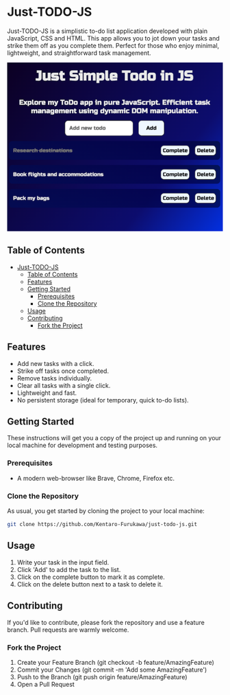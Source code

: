 # Just-TODO-JS

Just-TODO-JS is a simplistic to-do list application developed with plain JavaScript, CSS and HTML. This app allows you to jot down your tasks and strike them off as you complete them. Perfect for those who enjoy minimal, lightweight, and straightforward task management.

![Application Interface](/images/app-interface.png)

## Table of Contents

- [Just-TODO-JS](#just-todo-js)
  - [Table of Contents](#table-of-contents)
  - [Features](#features)
  - [Getting Started](#getting-started)
    - [Prerequisites](#prerequisites)
    - [Clone the Repository](#clone-the-repository)
  - [Usage](#usage)
  - [Contributing](#contributing)
    - [Fork the Project](#fork-the-project)

## Features

- Add new tasks with a click.
- Strike off tasks once completed.
- Remove tasks individually.
- Clear all tasks with a single click.
- Lightweight and fast.
- No persistent storage (ideal for temporary, quick to-do lists).

## Getting Started

These instructions will get you a copy of the project up and running on your local machine for development and testing purposes.

### Prerequisites

- A modern web-browser like Brave, Chrome, Firefox etc.

### Clone the Repository

As usual, you get started by cloning the project to your local machine:

```bash
git clone https://github.com/Kentaro-Furukawa/just-todo-js.git
```

## Usage
1. Write your task in the input field.
2. Click 'Add' to add the task to the list.
3. Click on the complete button to mark it as complete.
4. Click on the delete button next to a task to delete it.

## Contributing
If you'd like to contribute, please fork the repository and use a feature branch. Pull requests are warmly welcome.

### Fork the Project
1. Create your Feature Branch (git checkout -b feature/AmazingFeature)
2. Commit your Changes (git commit -m 'Add some AmazingFeature')
3. Push to the Branch (git push origin feature/AmazingFeature)
4. Open a Pull Request